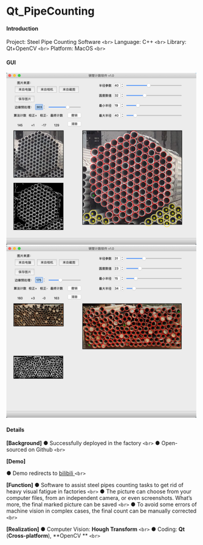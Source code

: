 # Qt_PipeCounting

#### Introduction
Project:		Steel Pipe Counting Software  `<br>` 
Language:	C++  `<br>` 
Library:		Qt+OpenCV  `<br>` 
Platform:	MacOS  `<br>` 



#### GUI

<img src="./images/GUI_1.png" width="500"/> 



<img src="./images/GUI_2.png" width="500"/> 





#### Details

**[Background]**
● Successfully deployed in the factory  `<br>` 
● Open-sourced on Github  `<br>` 

**[Demo]**

● Demo redirects to [bilibili ](https://www.bilibili.com/video/BV1Zt4y1y7E7/?spm_id_from=333.337.search-card.all.click) `<br>` 

**[Function]**
● Software to assist steel pipes counting tasks to get rid of heavy visual fatigue in factories  `<br>` 
● The picture can choose from your computer files, from an independent camera, or even screenshots. What’s more, the final marked picture can be saved  `<br>` 
● To avoid some errors of machine vision in complex cases, the final count can be manually corrected  `<br>` 

**[Realization]**
● Computer Vision: **Hough Transform**  `<br>` 
● Coding: **Qt** (**Cross-platform**), **OpenCV ** `<br>` 
